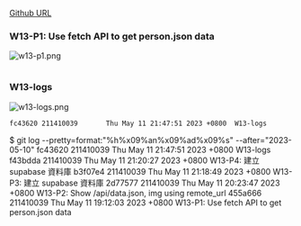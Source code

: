 [Github URL](https://github.com/211410039/1112-1N-js-demo-id/tree/main/demo/md/w14_39)

### W13-P1: Use fetch API to get person.json data

![w13-p1.png]()

```

```



### W13-logs

![w13-logs.png](https://qmfqlvkbasosvmqhicrw.supabase.co/storage/v1/object/public/demo-39/md_img/w13-logs.png?t=2023-05-11T11%3A11%3A32.882Z)

```
fc43620 211410039       Thu May 11 21:47:51 2023 +0800  W13-logs
```

$ git log --pretty=format:"%h%x09%an%x09%ad%x09%s" --after="2023-05-10"
fc43620 211410039       Thu May 11 21:47:51 2023 +0800  W13-logs
f43bdda 211410039       Thu May 11 21:20:27 2023 +0800  W13-P4: 建立 supabase 資料庫
b3f07e4 211410039       Thu May 11 21:18:49 2023 +0800  W13-P3: 建立 supabase 資料庫
2d77577 211410039       Thu May 11 20:23:47 2023 +0800  W13-P2: Show /api/data.json, img using remote_url
455a666 211410039       Thu May 11 19:12:03 2023 +0800  W13-P1: Use fetch API to get person.json data
